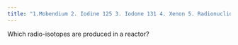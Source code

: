 ```yaml
---
title: "1.Mobendium 2. Iodine 125 3. Iodone 131 4. Xenon 5. Radionuclide therapy 6. QualiTY Control Agents"
---
```

Which radio-isotopes are produced in a reactor?

